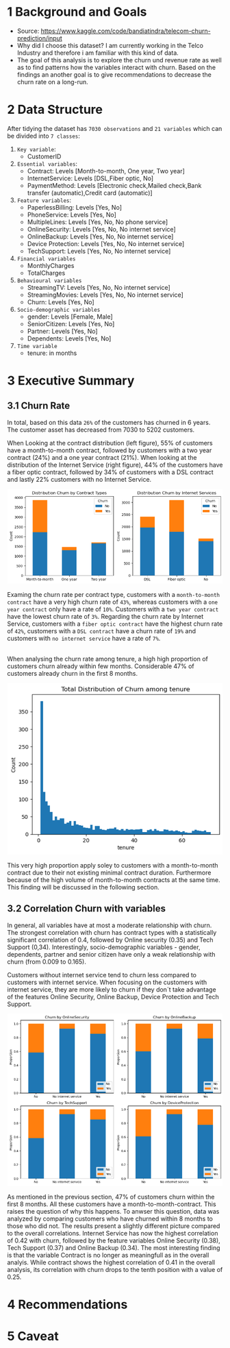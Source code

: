 # 1 Background and Goals

* Source: https://www.kaggle.com/code/bandiatindra/telecom-churn-prediction/input
* Why did I choose this dataset? I am currently working in the Telco Industry and therefore i am familiar with this kind of data.
* The goal of this analysis is to explore the churn und revenue rate as well as to find patterns how the variables interact with churn. Based on the findings an another goal is to give recommendations to decrease the churn rate on a long-run. 

# 2 Data Structure
After tidying the dataset has `7030 observations` and `21 variables` which can be divided into `7 classes`:

1. `Key variable`: 
    * CustomerID
2. `Essential variables`:
    * Contract: Levels [Month-to-month, One year, Two year]
    * InternetService: Levels [DSL,Fiber optic, No]
    * PaymentMethod: Levels [Electronic check,Mailed check,Bank transfer (automatic),Credit card (automatic)]
3. `Feature variables`:
    * PaperlessBilling: Levels [Yes, No]
    * PhoneService: Levels [Yes, No]
    * MultipleLines: Levels [Yes, No, No phone service]
    * OnlineSecurity: Levels [Yes, No, No internet service]
    * OnlineBackup: Levels [Yes, No, No internet service]
    * Device Protection: Levels [Yes, No, No internet service]
    * TechSupport: Levels [Yes, No, No internet service]
4. `Financial variables`
    * MonthlyCharges
    * TotalCharges
5. `Behavioural variables`
    * StreamingTV: Levels [Yes, No, No internet service]
    * StreamingMovies: Levels [Yes, No, No internet service]
    * Churn: Levels [Yes, No]
6. `Socio-demographic variables`
    * gender: Levels [Female, Male]
    * SeniorCitizen: Levels [Yes, No]
    * Partner: Levels [Yes, No]
    * Dependents: Levels [Yes, No]
7. `Time variable`
    * tenure: in months


# 3 Executive Summary

## 3.1 Churn Rate
In total, based on this data `26%` of the customers has churned in 6 years. The customer asset has decreased from 7030 to 5202 customers.

When Looking at the contract distribution (left figure), 55% of customers have a month-to-month contract, followed by customers with a two year contract (24%) and a one year contract (21%). When looking at the distribution of the Internet Service (right figure), 44% of the customers have a fiber optic contract, followed by 34% of customers with a DSL contract and lastly 22% customers with no Internet Service.

![Churn by Internet Service and Contract Types](/assets/img/churn_by_contracttypes_internetservice.png)

Examing the churn rate per contract type, customers with a `month-to-month contract` have a very high churn rate of `43%`, whereas customers with a `one year contract` only have a rate of `10%`. Customers with a `two year contract` have the lowest churn rate of `3%`. Regarding the churn rate by Internet Service, customers with a `fiber optic contract` have the highest churn rate of `42%`, customers with a `DSL contract` have a churn rate of `19%` and customers with `no internet service` have a rate of `7%`.<br><br>

When analysing the churn rate among tenure, a high high proportion of customers churn already within few months. Considerable 47% of customers already churn in the first 8 months.  

![Total Distribution of Churn among tenure](/assets/img/Total_Distribution_of_Churn_among_tenure.png)

This very high proportion apply soley to customers with a month-to-month contract due to their not existing minimal contract duration. Furthermore because of the high volume of month-to-month contracts at the same time. This finding will be discussed in the following section.


## 3.2 Correlation Churn with variables

In general, all variables have at most a moderate relationship with churn. The strongest correlation with churn has contract types with a statistically significant correlation of 0.4, followed by Online security (0.35) and Tech Support (0,34). Interestingly, socio-demographic variables - gender, dependents, partner and senior citizen have only a weak relationship with churn (from 0.009 to 0.165).


Customers without internet service tend to churn less compared to customers with internet service. When focusing on the customers with internet service, they are more likely to churn if they don´t take advantage of the features Online Security, Online Backup, Device Protection and Tech Support.

![Churn by categorical variables](/assets/img/churn_by_categorical_variable.png)

As mentioned in the previous section, 47% of customers churn within the first 8 months. All these customers have a month-to-month-contract. This raises the question of why this happens. To anwser this question, data was analyzed by comparing customers who have churned within 8 months to those who did not. The results present a slightly different picture compared to the overall correlations. Internet Service has now the highest correlation of 0.42 with churn, followed by the feature variables Online Security (0.38), Tech Support (0.37) and Online Backup (0.34). The most interesting finding is that the variable Contract is no longer as meaningfull as in the overall analyis. While contract shows the highest correlation of 0.41 in the overall analysis, its correlation with churn drops to the tenth position with a value of 0.25.


# 4 Recommendations

# 5 Caveat



